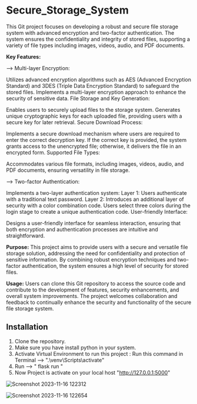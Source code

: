 # Secure_Storage_System

This Git project focuses on developing a robust and secure file storage system with advanced encryption and two-factor authentication. The system ensures the confidentiality and integrity of stored files, supporting a variety of file types including images, videos, audio, and PDF documents.


**Key Features:**

--> Multi-layer Encryption:

Utilizes advanced encryption algorithms such as AES (Advanced Encryption Standard) and 3DES (Triple Data Encryption Standard) to safeguard the stored files.
Implements a multi-layer encryption approach to enhance the security of sensitive data.
File Storage and Key Generation:

Enables users to securely upload files to the storage system.
Generates unique cryptographic keys for each uploaded file, providing users with a secure key for later retrieval.
Secure Download Process:

Implements a secure download mechanism where users are required to enter the correct decryption key.
If the correct key is provided, the system grants access to the unencrypted file; otherwise, it delivers the file in an encrypted form.
Supported File Types:

Accommodates various file formats, including images, videos, audio, and PDF documents, ensuring versatility in file storage.


--> Two-factor Authentication:

Implements a two-layer authentication system:
Layer 1: Users authenticate with a traditional text password.
Layer 2: Introduces an additional layer of security with a color combination code. Users select three colors during the login stage to create a unique authentication code.
User-friendly Interface:

Designs a user-friendly interface for seamless interaction, ensuring that both encryption and authentication processes are intuitive and straightforward.

**Purpose:**
This project aims to provide users with a secure and versatile file storage solution, addressing the need for confidentiality and protection of sensitive information. By combining robust encryption techniques and two-factor authentication, the system ensures a high level of security for stored files.

**Usage:**
Users can clone this Git repository to access the source code and contribute to the development of features, security enhancements, and overall system improvements. The project welcomes collaboration and feedback to continually enhance the security and functionality of the secure file storage system.


## Installation
1. Clone the repository.
2. Make sure you have install python in your system.
3. Activate Virtual Environment to run this project :  Run this command in Terminal --> ".\venv\Scripts\activate"
4. Run --> " flask run "
5. Now Project is activate on your local host "http://127.0.0.1:5000"




   
![Screenshot 2023-11-16 122312](https://github.com/AR2905/Secure_Storage_System/assets/125748114/1b4defd1-812a-44b4-a186-6543843463fa)


![Screenshot 2023-11-16 122654](https://github.com/AR2905/Secure_Storage_System/assets/125748114/464ab612-2546-45d0-af14-b43e9a77b73f)

